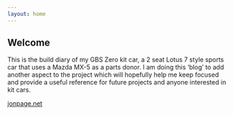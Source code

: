 ```yaml
---
layout: home
---
```

## Welcome
This is the build diary of my GBS Zero kit car, a 2 seat Lotus 7 style sports car that uses a Mazda MX-5 as a parts donor. I am doing this ‘blog’ to add another aspect to the project which will hopefully help me keep focused and provide a useful reference for future projects and anyone interested in kit cars.




[jonpage.net](http://www.jonpage.net)
